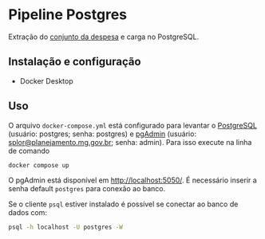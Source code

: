 # Pipeline Postgres

Extração do [conjunto da despesa](https://dados.mg.gov.br/dataset/despesa) e carga no PostgreSQL.

## Instalação e configuração

- Docker Desktop

## Uso

O arquivo `docker-compose.yml` está configurado para levantar o [PostgreSQL](https://www.postgresql.org/) (usuário: postgres; senha: postgres) e [pgAdmin](https://www.pgadmin.org/) (usuário: splor@planejamento.mg.gov.br; senha: admin). Para isso execute na linha de comando

```bash
docker compose up
```

O pgAdmin está disponível em <http://localhost:5050/>. É necessário inserir a senha default `postgres` para conexão ao banco.

Se o cliente `psql` estiver instalado é possível se conectar ao banco de dados com:

```bash
psql -h localhost -U postgres -W
```
